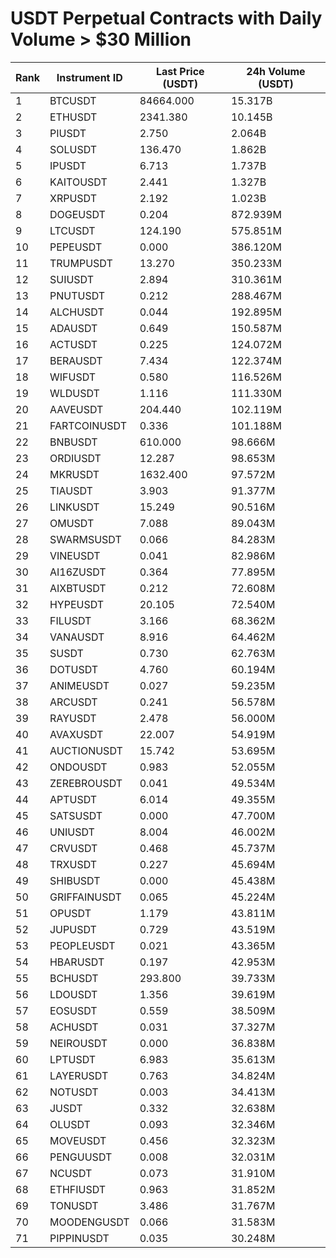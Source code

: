 # USDT Perpetual Contracts with Daily Volume > $30 Million

| Rank | Instrument ID | Last Price (USDT) | 24h Volume (USDT) |
|------|---------------|-------------------|-------------------|
| 1 | BTCUSDT | 84664.000 | 15.317B |
| 2 | ETHUSDT | 2341.380 | 10.145B |
| 3 | PIUSDT | 2.750 | 2.064B |
| 4 | SOLUSDT | 136.470 | 1.862B |
| 5 | IPUSDT | 6.713 | 1.737B |
| 6 | KAITOUSDT | 2.441 | 1.327B |
| 7 | XRPUSDT | 2.192 | 1.023B |
| 8 | DOGEUSDT | 0.204 | 872.939M |
| 9 | LTCUSDT | 124.190 | 575.851M |
| 10 | PEPEUSDT | 0.000 | 386.120M |
| 11 | TRUMPUSDT | 13.270 | 350.233M |
| 12 | SUIUSDT | 2.894 | 310.361M |
| 13 | PNUTUSDT | 0.212 | 288.467M |
| 14 | ALCHUSDT | 0.044 | 192.895M |
| 15 | ADAUSDT | 0.649 | 150.587M |
| 16 | ACTUSDT | 0.225 | 124.072M |
| 17 | BERAUSDT | 7.434 | 122.374M |
| 18 | WIFUSDT | 0.580 | 116.526M |
| 19 | WLDUSDT | 1.116 | 111.330M |
| 20 | AAVEUSDT | 204.440 | 102.119M |
| 21 | FARTCOINUSDT | 0.336 | 101.188M |
| 22 | BNBUSDT | 610.000 | 98.666M |
| 23 | ORDIUSDT | 12.287 | 98.653M |
| 24 | MKRUSDT | 1632.400 | 97.572M |
| 25 | TIAUSDT | 3.903 | 91.377M |
| 26 | LINKUSDT | 15.249 | 90.516M |
| 27 | OMUSDT | 7.088 | 89.043M |
| 28 | SWARMSUSDT | 0.066 | 84.283M |
| 29 | VINEUSDT | 0.041 | 82.986M |
| 30 | AI16ZUSDT | 0.364 | 77.895M |
| 31 | AIXBTUSDT | 0.212 | 72.608M |
| 32 | HYPEUSDT | 20.105 | 72.540M |
| 33 | FILUSDT | 3.166 | 68.362M |
| 34 | VANAUSDT | 8.916 | 64.462M |
| 35 | SUSDT | 0.730 | 62.763M |
| 36 | DOTUSDT | 4.760 | 60.194M |
| 37 | ANIMEUSDT | 0.027 | 59.235M |
| 38 | ARCUSDT | 0.241 | 56.578M |
| 39 | RAYUSDT | 2.478 | 56.000M |
| 40 | AVAXUSDT | 22.007 | 54.919M |
| 41 | AUCTIONUSDT | 15.742 | 53.695M |
| 42 | ONDOUSDT | 0.983 | 52.055M |
| 43 | ZEREBROUSDT | 0.041 | 49.534M |
| 44 | APTUSDT | 6.014 | 49.355M |
| 45 | SATSUSDT | 0.000 | 47.700M |
| 46 | UNIUSDT | 8.004 | 46.002M |
| 47 | CRVUSDT | 0.468 | 45.737M |
| 48 | TRXUSDT | 0.227 | 45.694M |
| 49 | SHIBUSDT | 0.000 | 45.438M |
| 50 | GRIFFAINUSDT | 0.065 | 45.224M |
| 51 | OPUSDT | 1.179 | 43.811M |
| 52 | JUPUSDT | 0.729 | 43.519M |
| 53 | PEOPLEUSDT | 0.021 | 43.365M |
| 54 | HBARUSDT | 0.197 | 42.953M |
| 55 | BCHUSDT | 293.800 | 39.733M |
| 56 | LDOUSDT | 1.356 | 39.619M |
| 57 | EOSUSDT | 0.559 | 38.509M |
| 58 | ACHUSDT | 0.031 | 37.327M |
| 59 | NEIROUSDT | 0.000 | 36.838M |
| 60 | LPTUSDT | 6.983 | 35.613M |
| 61 | LAYERUSDT | 0.763 | 34.824M |
| 62 | NOTUSDT | 0.003 | 34.413M |
| 63 | JUSDT | 0.332 | 32.638M |
| 64 | OLUSDT | 0.093 | 32.346M |
| 65 | MOVEUSDT | 0.456 | 32.323M |
| 66 | PENGUUSDT | 0.008 | 32.031M |
| 67 | NCUSDT | 0.073 | 31.910M |
| 68 | ETHFIUSDT | 0.963 | 31.852M |
| 69 | TONUSDT | 3.486 | 31.767M |
| 70 | MOODENGUSDT | 0.066 | 31.583M |
| 71 | PIPPINUSDT | 0.035 | 30.248M |
